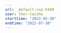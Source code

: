 ```yaml
---
url: _default:scp-5449
user: thor-taisho
starttime: "2022-05-30"
endtime: "2022-07-30"
---
```

<reserve />